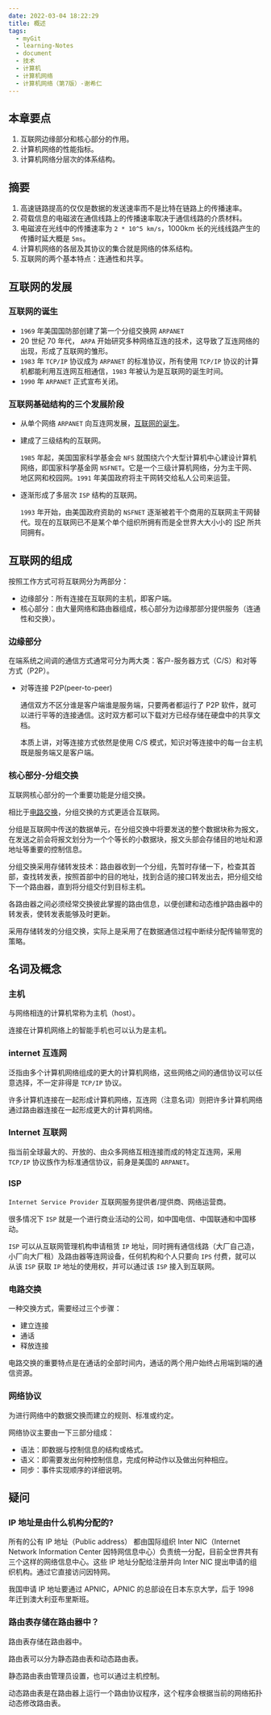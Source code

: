 ```yaml
---
date: 2022-03-04 18:22:29
title: 概述
tags:
  - myGit
  - learning-Notes
  - document
  - 技术
  - 计算机
  - 计算机网络
  - 计算机网络（第7版）-谢希仁
---
```


## 本章要点

1. 互联网边缘部分和核心部分的作用。
2. 计算机网络的性能指标。
3. 计算机网络分层次的体系结构。

## 摘要

1. 高速链路提高的仅仅是数据的发送速率而不是比特在链路上的传播速率。
2. 荷载信息的电磁波在通信线路上的传播速率取决于通信线路的介质材料。
3. 电磁波在光线中的传播速率为 `2 * 10^5 km/s`，1000km 长的光线线路产生的传播时延大概是 `5ms`。
4. 计算机网络的各层及其协议的集合就是网络的体系结构。
5. 互联网的两个基本特点：连通性和共享。

## 互联网的发展

### 互联网的诞生

- `1969` 年美国国防部创建了第一个分组交换网 `ARPANET`
- 20 世纪 70 年代， `ARPA` 开始研究多种网络互连的技术，这导致了互连网络的出现，形成了互联网的雏形。
- `1983` 年 `TCP/IP` 协议成为 `ARPANET` 的标准协议，所有使用 `TCP/IP` 协议的计算机都能利用互连网互相通信，`1983` 年被认为是互联网的诞生时间。
- `1990` 年 `ARPANET` 正式宣布关闭。

### 互联网基础结构的三个发展阶段

- 从单个网络 `ARPANET` 向互连网发展，[互联网的诞生](/document/计硕408/基础综合/计算机网络/计算机网络（第7版）-谢希仁/概述?id=互联网的诞生)。
- 建成了三级结构的互联网。

  `1985` 年起，美国国家科学基金会 `NFS` 就围绕六个大型计算机中心建设计算机网络，即国家科学基金网 `NSFNET`。它是一个三级计算机网络，分为主干网、地区网和校园网。`1991` 年美国政府将主干网转交给私人公司来运营。

- 逐渐形成了多层次 `ISP` 结构的互联网。

  `1993` 年开始，由美国政府资助的 `NSFNET` 逐渐被若干个商用的互联网主干网替代。现在的互联网已不是某个单个组织所拥有而是全世界大大小小的 [ISP](/document/计硕408/基础综合/计算机网络/计算机网络（第7版）-谢希仁/概述?id=isp) 所共同拥有。

## 互联网的组成

按照工作方式可将互联网分为两部分：

- 边缘部分：所有连接在互联网的主机，即客户端。
- 核心部分：由大量网络和路由器组成，核心部分为边缘那部分提供服务（连通性和交换）。

### 边缘部分

在端系统之间调的通信方式通常可分为两大类：客户-服务器方式（C/S）和对等方式（P2P）。

- 对等连接 P2P(peer-to-peer)

  通信双方不区分谁是客户端谁是服务端，只要两者都运行了 P2P 软件，就可以进行平等的连接通信。这时双方都可以下载对方已经存储在硬盘中的共享文档。

  本质上讲，对等连接方式依然是使用 C/S 模式，知识对等连接中的每一台主机既是服务端又是客户端。

### 核心部分-分组交换

互联网核心部分的一个重要功能是分组交换。

相比于[电路交换](/document/%E8%AE%A1%E7%A1%95408/%E5%9F%BA%E7%A1%80%E7%BB%BC%E5%90%88/%E8%AE%A1%E7%AE%97%E6%9C%BA%E7%BD%91%E7%BB%9C/%E8%AE%A1%E7%AE%97%E6%9C%BA%E7%BD%91%E7%BB%9C%EF%BC%88%E7%AC%AC7%E7%89%88%EF%BC%89-%E8%B0%A2%E5%B8%8C%E4%BB%81/%E6%A6%82%E8%BF%B0?id=%e7%94%b5%e8%b7%af%e4%ba%a4%e6%8d%a2)，分组交换的方式更适合互联网。

分组是互联网中传送的数据单元，在分组交换中将要发送的整个数据块称为报文，在发送之前会将报文划分为一个个等长的小数据块，报文头部会存储目的地址和源地址等重要的控制信息。

分组交换采用存储转发技术：路由器收到一个分组，先暂时存储一下，检查其首部，查找转发表，按照首部中的目的地址，找到合适的接口转发出去，把分组交给下一个路由器，直到将分组交付到目标主机。

各路由器之间必须经常交换彼此掌握的路由信息，以便创建和动态维护路由器中的转发表，使转发表能够及时更新。

采用存储转发的分组交换，实际上是采用了在数据通信过程中断续分配传输带宽的策略。

## 名词及概念

### 主机

与网络相连的计算机常称为主机（host）。

连接在计算机网络上的智能手机也可以认为是主机。

### internet 互连网

泛指由多个计算机网络组成的更大的计算机网络，这些网络之间的通信协议可以任意选择，不一定非得是 `TCP/IP` 协议。

许多计算机连接在一起形成计算机网络，互连网（注意名词）则把许多计算机网络通过路由器连接在一起形成更大的计算机网络。

### Internet 互联网

指当前全球最大的、开放的、由众多网络互相连接而成的特定互连网，采用 `TCP/IP` 协议族作为标准通信协议，前身是美国的 `ARPANET`。

### ISP

`Internet Service Provider` 互联网服务提供者/提供商、网络运营商。

很多情况下 `ISP` 就是一个进行商业活动的公司，如中国电信、中国联通和中国移动。

`ISP` 可以从互联网管理机构申请租赁 `IP` 地址，同时拥有通信线路（大厂自己造，小厂向大厂租）及路由器等连网设备，任何机构和个人只要向 `IPS` 付费，就可以从该 `ISP` 获取 `IP` 地址的使用权，并可以通过该 `ISP` 接入到互联网。

### 电路交换

一种交换方式，需要经过三个步骤：

- 建立连接
- 通话
- 释放连接

电路交换的重要特点是在通话的全部时间内，通话的两个用户始终占用端到端的通信资源。

### 网络协议

为进行网络中的数据交换而建立的规则、标准或约定。

网络协议主要由一下三部分组成：

- 语法：即数据与控制信息的结构或格式。
- 语义：即需要发出何种控制信息，完成何种动作以及做出何种相应。
- 同步：事件实现顺序的详细说明。

## 疑问

### IP 地址是由什么机构分配的?

所有的公有 IP 地址（Public address） 都由国际组织 Inter NIC（Internet Network Information Center 因特网信息中心）负责统一分配，目前全世界共有三个这样的网络信息中心。这些 IP 地址分配给注册并向 Inter NIC 提出申请的组织机构。通过它直接访问因特网。

我国申请 IP 地址要通过 APNIC，APNIC 的总部设在日本东京大学，后于 1998 年迁到澳大利亚布里斯班。

### 路由表存储在路由器中？

路由表存储在路由器中。

路由表可以分为静态路由表和动态路由表。

静态路由表由管理员设置，也可以通过主机控制。

动态路由表是在路由器上运行一个路由协议程序，这个程序会根据当前的网络拓扑动态修改路由表。
